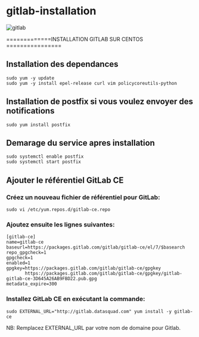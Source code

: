 # gitlab-installation
![gitlab](https://user-images.githubusercontent.com/48319188/112189390-e16cfb00-8bfb-11eb-9182-228f11d25cbe.png)

=============INSTALLATION GITLAB SUR CENTOS ================

## Installation des dependances
```
sudo yum -y update
sudo yum -y install epel-release curl vim policycoreutils-python
```

## Installation de postfix si vous voulez envoyer des notifications
```
sudo yum install postfix
```

## Demarage du service  apres installation
```
sudo systemctl enable postfix
sudo systemctl start postfix
```

## Ajouter le référentiel GitLab CE
### Créez un nouveau fichier de référentiel pour GitLab:
```
sudo vi /etc/yum.repos.d/gitlab-ce.repo
```

### Ajoutez ensuite les lignes suivantes:
```
[gitlab-ce]
name=gitlab-ce
baseurl=https://packages.gitlab.com/gitlab/gitlab-ce/el/7/$basearch
repo_gpgcheck=1
gpgcheck=1
enabled=1
gpgkey=https://packages.gitlab.com/gitlab/gitlab-ce/gpgkey
       https://packages.gitlab.com/gitlab/gitlab-ce/gpgkey/gitlab-gitlab-ce-3D645A26AB9FBD22.pub.gpg
metadata_expire=300
```

### Installez GitLab CE en exécutant la commande:
```
sudo EXTERNAL_URL="http://gitlab.datasquad.com" yum install -y gitlab-ce
```
NB: Remplacez EXTERNAL_URL par votre nom de domaine pour Gitlab.
